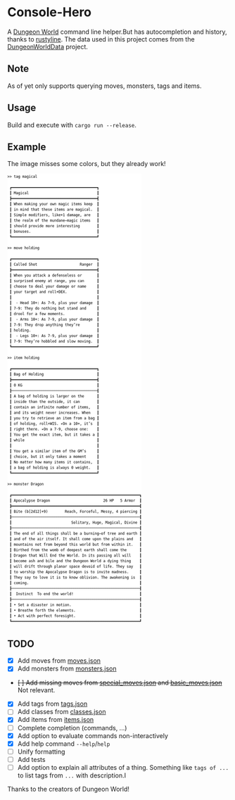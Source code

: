 # Console-Hero

A [Dungeon World](http://www.dungeon-world.com/) command line helper.But has autocompletion and history, thanks to [rustyline](https://github.com/kkawakam/rustyline).
The data used in this project comes from the [DungeonWorldData](https://github.com/Vindexus/DungeonWorldData) project.

## Note

As of yet only supports querying moves, monsters, tags and items.

## Usage

Build and execute with `cargo run --release`.

## Example
The image misses some colors, but they already work!

![Usage example](screenshot/screenshot.png)


## TODO

- [x] Add moves from [moves.json](data/moves.json)
- [x] Add monsters from [monsters.json](data/monsters.json)
- ~~[ ] Add missing moves from [special_moves.json](data/special_moves.json) and [basic_moves.json](data/basic_moves.json)~~ Not relevant.
- [x] Add tags from [tags.json](data/tags.json)
- [ ] Add classes from [classes.json](data/classes.json)
- [x] Add items from [items.json](data/items.json)
- [ ] Complete completion (commands, ...)
- [x] Add option to evaluate commands non-interactively
- [x] Add help command `--help`/`help`
- [ ] Unify formatting
- [ ] Add tests
- [ ] Add option to explain all attributes of a thing.
      Something like `tags of ...` to list tags from `...` with description.I

Thanks to the creators of Dungeon World!
